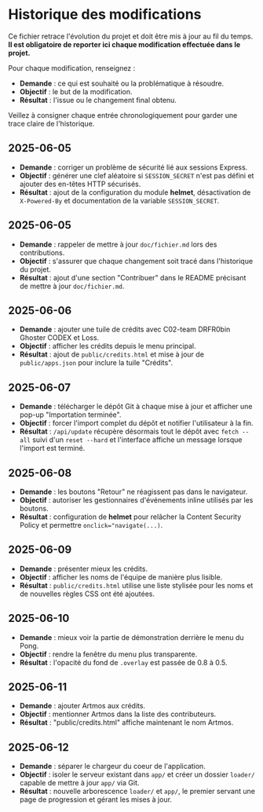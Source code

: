 # Historique des modifications

Ce fichier retrace l'évolution du projet et doit être mis à jour au fil du temps.
**Il est obligatoire de reporter ici chaque modification effectuée dans le projet.**

Pour chaque modification, renseignez :

- **Demande** : ce qui est souhaité ou la problématique à résoudre.
- **Objectif** : le but de la modification.
- **Résultat** : l'issue ou le changement final obtenu.

Veillez à consigner chaque entrée chronologiquement pour garder une trace claire de l'historique.

## 2025-06-05

- **Demande** : corriger un problème de sécurité lié aux sessions Express.
- **Objectif** : générer une clef aléatoire si `SESSION_SECRET` n'est pas défini et ajouter des en-têtes HTTP sécurisés.
- **Résultat** : ajout de la configuration du module **helmet**, désactivation de `X-Powered-By` et documentation de la variable `SESSION_SECRET`.

## 2025-06-05

- **Demande** : rappeler de mettre à jour `doc/fichier.md` lors des contributions.
- **Objectif** : s'assurer que chaque changement soit tracé dans l'historique du projet.
- **Résultat** : ajout d'une section "Contribuer" dans le README précisant de mettre à jour `doc/fichier.md`.

## 2025-06-06

- **Demande** : ajouter une tuile de crédits avec C02-team DRFR0bin Ghoster CODEX et Loss.
- **Objectif** : afficher les crédits depuis le menu principal.
- **Résultat** : ajout de `public/credits.html` et mise à jour de `public/apps.json` pour inclure la tuile "Crédits".

## 2025-06-07

- **Demande** : télécharger le dépôt Git à chaque mise à jour et afficher une pop-up "Importation terminée".
- **Objectif** : forcer l'import complet du dépôt et notifier l'utilisateur à la fin.
- **Résultat** : `/api/update` récupère désormais tout le dépôt avec `fetch --all` suivi d'un `reset --hard` et l'interface affiche un message lorsque l'import est terminé.

## 2025-06-08

- **Demande** : les boutons "Retour" ne réagissent pas dans le navigateur.
- **Objectif** : autoriser les gestionnaires d'événements inline utilisés par les boutons.
- **Résultat** : configuration de **helmet** pour relâcher la Content Security Policy et permettre `onclick="navigate(...)`.

## 2025-06-09

- **Demande** : présenter mieux les crédits.
- **Objectif** : afficher les noms de l'équipe de manière plus lisible.
- **Résultat** : `public/credits.html` utilise une liste stylisée pour les noms et de nouvelles règles CSS ont été ajoutées.


## 2025-06-10

- **Demande** : mieux voir la partie de démonstration derrière le menu du Pong.
- **Objectif** : rendre la fenêtre du menu plus transparente.
- **Résultat** : l'opacité du fond de `.overlay` est passée de 0.8 à 0.5.

## 2025-06-11

- **Demande** : ajouter Artmos aux crédits.
- **Objectif** : mentionner Artmos dans la liste des contributeurs.
- **Résultat** : "public/credits.html" affiche maintenant le nom Artmos.

## 2025-06-12

- **Demande** : séparer le chargeur du coeur de l'application.
- **Objectif** : isoler le serveur existant dans `app/` et créer un dossier `loader/` capable de mettre à jour `app/` via Git.
- **Résultat** : nouvelle arborescence `loader/` et `app/`, le premier servant une page de progression et gérant les mises à jour.

